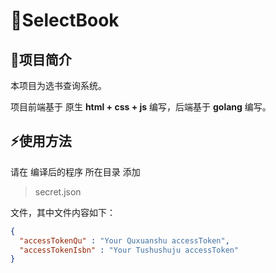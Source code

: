 # 📖SelectBook
## 👀项目简介

本项目为选书查询系统。

项目前端基于 原生 **html + css + js** 编写，后端基于 **golang** 编写。

## ⚡使用方法

请在 编译后的程序 所在目录 添加

> secret.json

文件，其中文件内容如下：

```json
{
  "accessTokenQu" : "Your Quxuanshu accessToken",
  "accessTokenIsbn" : "Your Tushushuju accessToken"
}
```

